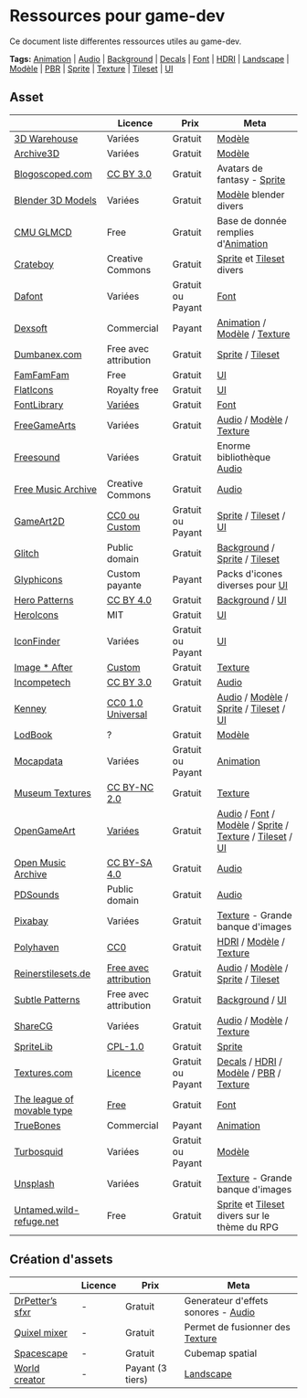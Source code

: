 # Ressources pour game-dev

Ce document liste differentes ressources utiles au game-dev.

**Tags:** [Animation] | [Audio] | [Background] | [Decals] | [Font] | [HDRI] | [Landscape] | [Modèle] | [PBR] | [Sprite] | [Texture] | [Tileset] | [UI]

## Asset
|                                                                                  | Licence                                                                   | Prix              | Meta
| -------------------------------------------------------------------------------- | ------------------------------------------------------------------------- | ----------------- | ---------------------
| [3D Warehouse              ](https://3dwarehouse.sketchup.com)                   | Variées                                                                   | Gratuit           | [Modèle]
| [Archive3D                 ](https://archive3d.net)                              | Variées                                                                   | Gratuit           | [Modèle]
| [Blogoscoped.com           ](http://blogoscoped.com/archive/2006-08-08-n51.html) | [CC BY 3.0](https://creativecommons.org/licenses/by/3.0/)                 | Gratuit           | Avatars de fantasy - [Sprite]
| [Blender 3D Models         ](https://www.blender-models.com)                     | Variées                                                                   | Gratuit           | [Modèle] blender divers
| [CMU GLMCD                 ](http://mocap.cs.cmu.edu)                            | Free                                                                      | Gratuit           | Base de donnée remplies d'[Animation]
| [Crateboy                  ](https://crateboy.itch.io/crateboy-2007-2014)        | Creative Commons                                                          | Gratuit           | [Sprite] et [Tileset] divers
| [Dafont                    ](https://www.dafont.com/)                            | Variées                                                                   | Gratuit ou Payant | [Font]
| [Dexsoft                   ](https://www.dexsoft-games.com)                      | Commercial                                                                | Payant            | [Animation] / [Modèle] / [Texture] 
| [Dumbanex.com              ](http://www.dumbmanex.com/bynd_freestuff.html)       | Free avec attribution                                                     | Gratuit           | [Sprite] / [Tileset]
| [FamFamFam                 ](http://www.famfamfam.com/lab/icons/)                | Free                                                                      | Gratuit           | [UI]
| [FlatIcons                 ](https://flaticons.net)                              | Royalty free                                                              | Gratuit           | [UI]
| [FontLibrary               ](https://fontlibrary.org)                            | [Variées](https://fontlibrary.org/en/guidebook/supported_licenses)        | Gratuit           | [Font]
| [FreeGameArts              ](http://freegamearts.tuxfamily.org)                  | Variées                                                                   | Gratuit           | [Audio] / [Modèle] / [Texture]
| [Freesound                 ](https://freesound.org)                              | Variées                                                                   | Gratuit           | Enorme bibliothèque [Audio]
| [Free Music Archive        ](https://freemusicarchive.org)                       | Creative Commons                                                          | Gratuit           | [Audio]
| [GameArt2D                 ](https://www.gameart2d.com/)                         | [CC0 ou Custom](https://www.gameart2d.com/license.html)                   | Gratuit ou Payant | [Sprite] / [Tileset] / [UI]
| [Glitch                    ](https://www.glitchthegame.com/)                     | Public domain                                                             | Gratuit           | [Background] / [Sprite] / [Tileset]
| [Glyphicons                ](https://glyphicons.com)                             | Custom payante                                                            | Payant            | Packs d'icones diverses pour [UI]
| [Hero Patterns             ](http://www.heropatterns.com)                        | [CC BY 4.0](https://creativecommons.org/licenses/by/4.0/)                 | Gratuit           | [Background] / [UI]
| [HeroIcons                 ](http://www.heroicons.com)                           | MIT                                                                       | Gratuit           | [UI]
| [IconFinder                ](https://www.iconfinder.com)                         | Variées                                                                   | Gratuit ou Payant | [UI]
| [Image * After             ](http://www.imageafter.com)                          | [Custom](http://www.imageafter.com/terms.php)                             | Gratuit           | [Texture] 
| [Incompetech               ](https://incompetech.com/music/royalty-free/)        | [CC BY 3.0](https://creativecommons.org/licenses/by/3.0/)                 | Gratuit           | [Audio] 
| [Kenney                    ](https://kenney.nl)                                  | [CC0 1.0 Universal](https://creativecommons.org/publicdomain/zero/1.0/)   | Gratuit           | [Audio] / [Modèle] / [Sprite] / [Tileset] / [UI]
| [LodBook                   ](https://lodbook.com/models/)                        | ?                                                                         | Gratuit           | [Modèle]
| [Mocapdata                 ](http://mocapdata.com)                               | Variées                                                                   | Gratuit ou Payant | [Animation]
| [Museum Textures           ](https://www.museumtextures.com)                     | [CC BY-NC 2.0](https://creativecommons.org/licenses/by-nc/2.0/fr/)        | Gratuit           | [Texture]
| [OpenGameArt               ](https://opengameart.org)                            | [Variées](https://opengameart.org/content/faq#q-proprietary)              | Gratuit           | [Audio] / [Font] / [Modèle] / [Sprite] / [Texture] / [Tileset] / [UI]
| [Open Music Archive        ](http://www.openmusicarchive.org)                    | [CC BY-SA 4.0](https://creativecommons.org/licenses/by-sa/4.0/)           | Gratuit           | [Audio]
| [PDSounds                  ](http://pdsounds.org)                                | Public domain                                                             | Gratuit           | [Audio]
| [Pixabay                   ](https://pixabay.com)                                | Variées                                                                   | Gratuit           | [Texture] - Grande banque d'images
| [Polyhaven                 ](https://polyhaven.com/)                             | [CC0](https://polyhaven.com/license)                                      | Gratuit           | [HDRI] / [Modèle] / [Texture]
| [Reinerstilesets.de        ](https://www.reinerstilesets.de)                     | [Free avec attribution](https://www.reinerstilesets.de/graphics/lizenz/)  | Gratuit           | [Audio] / [Modèle] / [Sprite] / [Tileset]                    
| [Subtle Patterns           ](https://www.toptal.com/designers/subtlepatterns/)   | Free avec attribution                                                     | Gratuit           | [Background] / [UI]
| [ShareCG                   ](https://www.sharecg.com)                            | Variées                                                                   | Gratuit           | [Audio] / [Modèle] / [Texture]
| [SpriteLib                 ](https://www.widgetworx.com/spritelib/)              | [CPL-1.0](https://opensource.org/licenses/cpl1.0.php)                     | Gratuit           | [Sprite]
| [Textures.com              ](https://www.textures.com/)                          | [Licence](https://www.textures.com/support/faq-license)                   | Gratuit ou Payant | [Decals] / [HDRI] / [Modèle] / [PBR] / [Texture]
| [The league of movable type](https://www.theleagueofmoveabletype.com)            | [Free](https://www.theleagueofmoveabletype.com/manifesto)                 | Gratuit           | [Font]
| [TrueBones                 ](https://truebones.com)                              | Commercial                                                                | Payant            | [Animation]
| [Turbosquid                ](https://www.turbosquid.com)                         | Variées                                                                   | Gratuit ou Payant | [Modèle]
| [Unsplash                  ](https://unsplash.com)                               | Variées                                                                   | Gratuit           | [Texture] - Grande banque d'images
| [Untamed.wild-refuge.net   ](http://untamed.wild-refuge.net/rpgxp.php)           | Free                                                                      | Gratuit           | [Sprite] et [Tileset] divers sur le thème du RPG

## Création d'assets
|                                                               | Licence          | Prix             | Meta   
| ------------------------------------------------------------- | ---------------- | ---------------- | ------------------
| [DrPetter’s sfxr  ](http://www.drpetter.se/project_sfxr.html) | -                | Gratuit          | Generateur d'effets sonores - [Audio]
| [Quixel mixer     ](https://quixel.com/mixer)                 | -                | Gratuit          | Permet de fusionner des [Texture]
| [Spacescape       ](http://alexcpeterson.com/spacescape/)     | -                | Gratuit          | Cubemap spatial
| [World creator    ](https://www.world-creator.com/)           | -                | Payant (3 tiers) | [Landscape]


[Animation]: #ressources-pour-game-dev
[Audio]: #ressources-pour-game-dev
[Background]: #ressources-pour-game-dev
[Decals]: #ressources-pour-game-dev
[Font]: #ressources-pour-game-dev
[HDRI]: #ressources-pour-game-dev
[Landscape]: #ressources-pour-game-dev
[Modèle]: #ressources-pour-game-dev
[PBR]: #ressources-pour-game-dev
[Sprite]: #ressources-pour-game-dev
[Texture]: #ressources-pour-game-dev
[Tileset]: #ressources-pour-game-dev
[UI]: #ressources-pour-game-dev